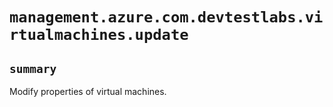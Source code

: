 # `management.azure.com.devtestlabs.virtualmachines.update`

## `summary`
Modify properties of virtual machines.


